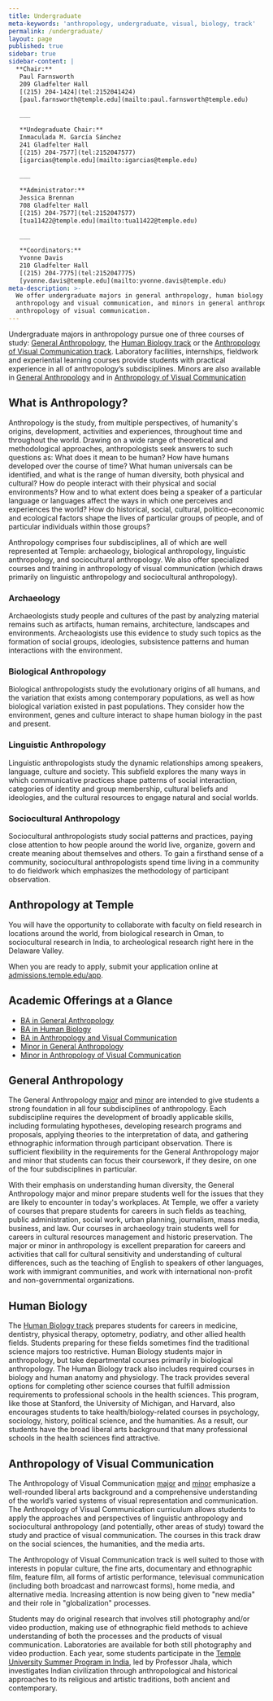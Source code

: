 ```yaml
---
title: Undergraduate
meta-keywords: 'anthropology, undergraduate, visual, biology, track'
permalink: /undergraduate/
layout: page
published: true
sidebar: true
sidebar-content: |
  **Chair:**  
   Paul Farnsworth  
   209 Gladfelter Hall  
   [(215) 204-1424](tel:2152041424)  
   [paul.farnsworth@temple.edu](mailto:paul.farnsworth@temple.edu)  
   
   ___
   
   **Undegraduate Chair:**  
   Inmaculada M. García Sánchez  
   241 Gladfelter Hall  
   [(215) 204-7577](tel:2152047577)  
   [igarcias@temple.edu](mailto:igarcias@temple.edu)  
   
   ___
   
   **Administrator:**  
   Jessica Brennan  
   708 Gladfelter Hall   
   [(215) 204-7577](tel:2152047577)  
   [tua11422@temple.edu](mailto:tua11422@temple.edu)  
   
   ___

   **Coordinators:**  
   Yvonne Davis  
   210 Gladfelter Hall    
   [(215) 204-7775](tel:2152047775)   
   [yvonne.davis@temple.edu](mailto:yvonne.davis@temple.edu)
meta-description: >-
  We offer undergraduate majors in general anthropology, human biology and 
  anthropology and visual communication, and minors in general anthropology and 
  anthropology of visual communication.
---
```

Undergraduate majors in anthropology pursue one of three courses of study: [General Anthropology](#general-anthropology), the [Human Biology track](#human-biology) or the [Anthropology of Visual Communication track](#anthropology-of-visual-communication). Laboratory facilities, internships, fieldwork and experiential learning courses provide students with practical experience in all of anthropology’s subdisciplines. Minors are also available in [General Anthropology](#general-anthropology) and in [Anthropology of Visual Communication](#anthropology-of-visual-communication)

## What is Anthropology?

Anthropology is the study, from multiple perspectives, of humanity's origins, development, activities and experiences, throughout time and throughout the world. Drawing on a wide range of theoretical and methodological approaches, anthropologists seek answers to such questions as: What does it mean to be human? How have humans developed over the course of time? What human universals can be identified, and what is the range of human diversity, both physical and cultural? How do people interact with their physical and social environments? How and to what extent does being a speaker of a particular language or languages affect the ways in which one perceives and experiences the world? How do historical, social, cultural, politico-economic and ecological factors shape the lives of particular groups of people, and of particular individuals within those groups? 

Anthropology comprises four subdisciplines, all of which are well represented at Temple: archaeology, biological anthropology, linguistic anthropology, and sociocultural anthropology. We also offer specialized courses and training in anthropology of visual communication (which draws primarily on linguistic anthropology and sociocultural anthropology). 

### Archaeology

Archaeologists study people and cultures of the past by analyzing material remains such as artifacts, human remains, architecture, landscapes and environments. Archeaologists use this evidence to study such topics as the formation of social groups, ideologies, subsistence patterns and human interactions with the environment.

### Biological Anthropology

Biological anthropologists study the evolutionary origins of all humans, and the variation that exists among contemporary populations, as well as how biological variation existed in past populations. They consider how the environment, genes and culture interact to shape human biology in the past and present.

### Linguistic Anthropology

Linguistic anthropologists study the dynamic relationships among speakers, language, culture and society. This subfield explores the many ways in which communicative practices shape patterns of social interaction, categories of identity and group membership, cultural beliefs and ideologies, and the cultural resources to engage natural and social worlds. 

### Sociocultural Anthropology

Sociocultural anthropologists study social patterns and practices, paying close attention to how people around the world live, organize, govern and create meaning about themselves and others. To gain a firsthand sense of a community, sociocultural anthropologists spend time living in a community to do fieldwork which emphasizes the methodology of participant observation.

## Anthropology at Temple

You will have the opportunity to collaborate with faculty on field research in locations around the world, from biological research in Oman, to sociocultural research in India, to archeological research right here in the Delaware Valley.

When you are ready to apply, submit your application online at [admissions.temple.edu/app](http://admissions.temple.edu/apply).

## Academic Offerings at a Glance

 - [BA in General Anthropology](#general-anthropology)
 - [BA in Human Biology](#human-biology)
 - [BA in Anthropology and Visual Communication](http://bulletin.temple.edu/undergraduate/liberal-arts/anthropology/visual-anthropology-concentration/)
 - [Minor in General Anthropology](#general-anthropology)
 - [Minor in Anthropology of Visual Communication](http://bulletin.temple.edu/undergraduate/liberal-arts/anthropology/visual-anthropology-minor/)

## General Anthropology

The General Anthropology [major](http://bulletin.temple.edu/undergraduate/liberal-arts/anthropology/general-anthropology-major/) and [minor](http://bulletin.temple.edu/undergraduate/liberal-arts/anthropology/general_anthropology-minor/) are intended to give students a strong foundation in all four subdisciplines of anthropology. Each subdiscipline requires the development of broadly applicable skills, including formulating hypotheses, developing research programs and proposals, applying theories to the interpretation of data, and gathering ethnographic information through participant observation. There is sufficient flexibility in the requirements for the General Anthropology major and minor that students can focus their coursework, if they desire, on one of the four subdisciplines in particular.

With their emphasis on understanding human diversity, the General Anthropology major and minor prepare students well for the issues that they are likely to encounter in today's workplaces. At Temple, we offer a variety of courses that prepare students for careers in such fields as teaching, public administration, social work, urban planning, journalism, mass media, business, and law. Our courses in archaeology train students well for careers in cultural resources management and historic preservation. The major or minor in anthropology is excellent preparation for careers and activities that call for cultural sensitivity and understanding of cultural differences, such as the teaching of English to speakers of other languages, work with immigrant communities, and work with international non-profit and non-governmental organizations.

## Human Biology

The [Human Biology track](http://bulletin.temple.edu/undergraduate/liberal-arts/anthropology/human-biology-concentration/) prepares students for careers in medicine, dentistry, physical therapy, optometry, podiatry, and other allied health fields. Students preparing for these fields sometimes find the traditional science majors too restrictive. Human Biology students major in anthropology, but take departmental courses primarily in biological anthropology. The Human Biology track also includes required courses in biology and human anatomy and physiology. The track provides several options for completing other science courses that fulfill admission requirements to professional schools in the health sciences. This program, like those at Stanford, the University of Michigan, and Harvard, also encourages students to take health/biology-related courses in psychology, sociology, history, political science, and the humanities. As a result, our students have the broad liberal arts background that many professional schools in the health sciences find attractive.

## Anthropology of Visual Communication

The Anthropology of Visual Communication [major](http://bulletin.temple.edu/undergraduate/liberal-arts/anthropology/visual-anthropology-concentration/) and [minor](http://bulletin.temple.edu/undergraduate/liberal-arts/anthropology/visual-anthropology-minor/) emphasize a well-rounded liberal arts background and a comprehensive understanding of the world’s varied systems of visual representation and communication. The Anthropology of Visual Communication curriculum allows students to apply the approaches and perspectives of linguistic anthropology and sociocultural anthropology (and potentially, other areas of study) toward the study and practice of visual communication. The courses in this track draw on the social sciences, the humanities, and the media arts. 

The Anthropology of Visual Communication track is well suited to those with interests in popular culture, the fine arts, documentary and ethnographic film, feature film, all forms of artistic performance, televisual communication (including both broadcast and narrowcast forms), home media, and alternative media. Increasing attention is now being given to "new media" and their role in "globalization" processes.  

Students may do original research that involves still photography and/or video production, making use of ethnographic field methods to achieve understanding of both the processes and the products of visual communication. Laboratories are available for both still photography and video production. Each year, some students participate in the [Temple University Summer Program in India](https://studyabroad.temple.edu/), led by Professor Jhala, which investigates Indian civilization through anthropological and historical approaches to its religious and artistic traditions, both ancient and contemporary.

